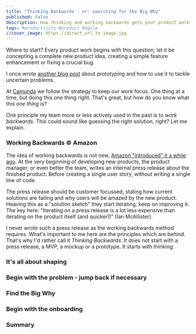 ```yaml
---
title: "Thinking Backwards - or: searching for the Big Why"
published: false
description: How thinking and working backwards gets your product work focused.
tags: #productivity #product #agile 
//cover_image: https://direct_url_to_image.jpg
---
```


Where to start? Every product work begins with this question; let it be concepting a complete new product idea, creating a simple feature enhancement or fixing a crucial bug.

I once wrote [another blog post](https://dev.to/pinussilvestrus/creating-the-unknown-what-and-what-not-to-build-in-efficient-prototypes-467p) about prototyping and how to use it to tackle uncertain problems. 

At [Camunda](http://camunda.com/) we follow the strategy to keep our work focus. One thing at a time, but doing this one thing right. That's great, but how do you know what this *one thing* is?

One principle my team more or less actively used in the past is to *work backwards*. This could sound like guessing the right solution, right? Let me explain.

### Working Backwards © Amazon

The idea of working backwards is not new, [Amazon "introduced" it a while ago](https://www.inc.com/justin-bariso/amazon-uses-a-secret-process-for-launching-new-ideas-and-it-can-transform-way-you-work.html). At the very beginning of developing new products, the product manager, or even better the team, writes an internal press release about the finished product. Before creating a single user story, without writing a single line of code.

The press release should be customer focussed, stating how current solutions are failing and why users will be amazed by the new product. Heaving this as a "solution sketch" they start iterating, keep on improving it. The key here: "Iterating on a press release is a lot less expensive than iterating on the product itself (and quicker!)" (Ian McAllister). 

I never wrote such a press release as the working backwards method requires. What's important to me here are the principles which are behind. That's why I'd rather call it *Thinking Backwards*. It does not start with a press release, a MVP, a mockup or a prototype. It starts with thinking.

### It's all about shaping

### Begin with the problem - jump back if necessary

### Find the Big Why

### Begin with the onboarding

### Summary

